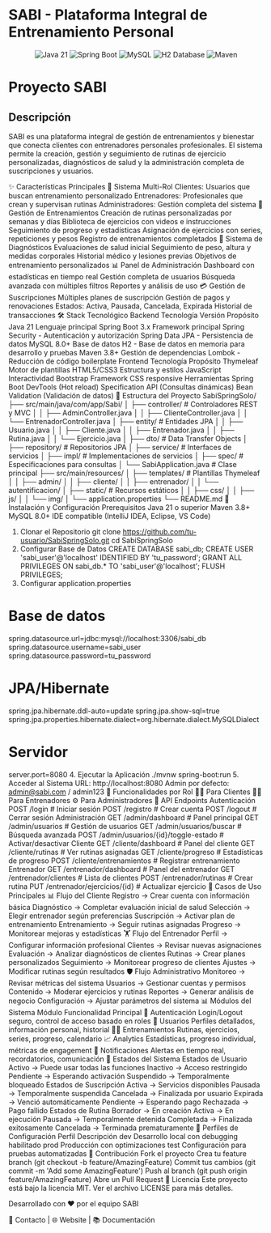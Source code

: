 # SABI - Plataforma Integral de Entrenamiento Personal

<div align="center">
  <img src="https://img.shields.io/badge/Java-21-orange?style=for-the-badge&logo=java" alt="Java 21"/>
  <img src="https://img.shields.io/badge/Spring_Boot-3.x-brightgreen?style=for-the-badge&logo=spring" alt="Spring Boot"/>
  <img src="https://img.shields.io/badge/MySQL-8.0+-blue?style=for-the-badge&logo=mysql" alt="MySQL"/>
  <img src="https://img.shields.io/badge/H2-Database-lightgrey?style=for-the-badge&logo=h2" alt="H2 Database"/>
  <img src="https://img.shields.io/badge/Maven-3.8+-red?style=for-the-badge&logo=apache-maven" alt="Maven"/>
</div>

# Proyecto SABI

## Descripción
SABI es una plataforma integral de gestión de entrenamientos y bienestar que conecta clientes con entrenadores personales profesionales. El sistema permite la creación, gestión y seguimiento de rutinas de ejercicio personalizadas, diagnósticos de salud y la administración completa de suscripciones y usuarios.

✨ Características Principales
👥 Sistema Multi-Rol
Clientes: Usuarios que buscan entrenamiento personalizado
Entrenadores: Profesionales que crean y supervisan rutinas
Administradores: Gestión completa del sistema
💪 Gestión de Entrenamientos
Creación de rutinas personalizadas por semanas y días
Biblioteca de ejercicios con videos e instrucciones
Seguimiento de progreso y estadísticas
Asignación de ejercicios con series, repeticiones y pesos
Registro de entrenamientos completados
🏥 Sistema de Diagnósticos
Evaluaciones de salud inicial
Seguimiento de peso, altura y medidas corporales
Historial médico y lesiones previas
Objetivos de entrenamiento personalizados
📊 Panel de Administración
Dashboard con estadísticas en tiempo real
Gestión completa de usuarios
Búsqueda avanzada con múltiples filtros
Reportes y análisis de uso
💳 Gestión de Suscripciones
Múltiples planes de suscripción
Gestión de pagos y renovaciones
Estados: Activa, Pausada, Cancelada, Expirada
Historial de transacciones
🛠️ Stack Tecnológico
Backend
Tecnología	Versión	Propósito
Java	21	Lenguaje principal
Spring Boot	3.x	Framework principal
Spring Security	-	Autenticación y autorización
Spring Data JPA	-	Persistencia de datos
MySQL	8.0+	Base de datos
H2	-	Base de datos en memoria para desarrollo y pruebas
Maven	3.8+	Gestión de dependencias
Lombok	-	Reducción de código boilerplate
Frontend
Tecnología	Propósito
Thymeleaf	Motor de plantillas
HTML5/CSS3	Estructura y estilos
JavaScript	Interactividad
Bootstrap	Framework CSS responsive
Herramientas
Spring Boot DevTools (Hot reload)
Specification API (Consultas dinámicas)
Bean Validation (Validación de datos)
📁 Estructura del Proyecto
SabiSpringSolo/
├── src/main/java/com/app/Sabi/
│   ├── controller/           # Controladores REST y MVC
│   │   ├── AdminController.java
│   │   ├── ClienteController.java
│   │   └── EntrenadorController.java
│   ├── entity/              # Entidades JPA
│   │   ├── Usuario.java
│   │   ├── Cliente.java
│   │   ├── Entrenador.java
│   │   ├── Rutina.java
│   │   └── Ejercicio.java
│   ├── dto/                 # Data Transfer Objects
│   ├── repository/          # Repositorios JPA
│   ├── service/             # Interfaces de servicios
│   ├── impl/                # Implementaciones de servicios
│   ├── spec/                # Especificaciones para consultas
│   └── SabiApplication.java # Clase principal
├── src/main/resources/
│   ├── templates/           # Plantillas Thymeleaf
│   │   ├── admin/
│   │   ├── cliente/
│   │   ├── entrenador/
│   │   └── autentificacion/
│   ├── static/              # Recursos estáticos
│   │   ├── css/
│   │   ├── js/
│   │   └── img/
│   └── application.properties
└── README.md
🚀 Instalación y Configuración
Prerequisitos
Java 21 o superior
Maven 3.8+
MySQL 8.0+
IDE compatible (IntelliJ IDEA, Eclipse, VS Code)
1. Clonar el Repositorio
git clone https://github.com/tu-usuario/SabiSpringSolo.git
cd SabiSpringSolo
2. Configurar Base de Datos
CREATE DATABASE sabi_db;
CREATE USER 'sabi_user'@'localhost' IDENTIFIED BY 'tu_password';
GRANT ALL PRIVILEGES ON sabi_db.* TO 'sabi_user'@'localhost';
FLUSH PRIVILEGES;
3. Configurar application.properties
# Base de datos
spring.datasource.url=jdbc:mysql://localhost:3306/sabi_db
spring.datasource.username=sabi_user
spring.datasource.password=tu_password

# JPA/Hibernate
spring.jpa.hibernate.ddl-auto=update
spring.jpa.show-sql=true
spring.jpa.properties.hibernate.dialect=org.hibernate.dialect.MySQLDialect

# Servidor
server.port=8080
4. Ejecutar la Aplicación
./mvnw spring-boot:run
5. Acceder al Sistema
URL: http://localhost:8080
Admin por defecto: admin@sabi.com / admin123
📱 Funcionalidades por Rol
🧑‍💼 Para Clientes
🏋️‍♂️ Para Entrenadores
⚙️ Para Administradores
🔄 API Endpoints
Autenticación
POST   /login                    # Iniciar sesión
POST   /registro                 # Crear cuenta
POST   /logout                   # Cerrar sesión
Administración
GET    /admin/dashboard          # Panel principal
GET    /admin/usuarios           # Gestión de usuarios
GET    /admin/usuarios/buscar    # Búsqueda avanzada
POST   /admin/usuarios/{id}/toggle-estado  # Activar/desactivar
Cliente
GET    /cliente/dashboard        # Panel del cliente
GET    /cliente/rutinas          # Ver rutinas asignadas
GET    /cliente/progreso         # Estadísticas de progreso
POST   /cliente/entrenamientos   # Registrar entrenamiento
Entrenador
GET    /entrenador/dashboard     # Panel del entrenador
GET    /entrenador/clientes      # Lista de clientes
POST   /entrenador/rutinas       # Crear rutina
PUT    /entrenador/ejercicios/{id}  # Actualizar ejercicio
🎯 Casos de Uso Principales
📊 Flujo del Cliente
Registro → Crear cuenta con información básica
Diagnóstico → Completar evaluación inicial de salud
Selección → Elegir entrenador según preferencias
Suscripción → Activar plan de entrenamiento
Entrenamiento → Seguir rutinas asignadas
Progreso → Monitorear mejoras y estadísticas
🏋️ Flujo del Entrenador
Perfil → Configurar información profesional
Clientes → Revisar nuevas asignaciones
Evaluación → Analizar diagnósticos de clientes
Rutinas → Crear planes personalizados
Seguimiento → Monitorear progreso de clientes
Ajustes → Modificar rutinas según resultados
🛡️ Flujo Administrativo
Monitoreo → Revisar métricas del sistema
Usuarios → Gestionar cuentas y permisos
Contenido → Moderar ejercicios y rutinas
Reportes → Generar análisis de negocio
Configuración → Ajustar parámetros del sistema
📊 Módulos del Sistema
Módulo	Funcionalidad Principal
🔐 Autenticación	Login/Logout seguro, control de acceso basado en roles
👤 Usuarios	Perfiles detallados, información personal, historial
🏃‍♀️ Entrenamientos	Rutinas, ejercicios, series, progreso, calendario
📈 Analytics	Estadísticas, progreso individual, métricas de engagement
📱 Notificaciones	Alertas en tiempo real, recordatorios, comunicación
🚦 Estados del Sistema
Estados de Usuario
Activo → Puede usar todas las funciones
Inactivo → Acceso restringido
Pendiente → Esperando activación
Suspendido → Temporalmente bloqueado
Estados de Suscripción
Activa → Servicios disponibles
Pausada → Temporalmente suspendida
Cancelada → Finalizada por usuario
Expirada → Venció automáticamente
Pendiente → Esperando pago
Rechazada → Pago fallido
Estados de Rutina
Borrador → En creación
Activa → En ejecución
Pausada → Temporalmente detenida
Completada → Finalizada exitosamente
Cancelada → Terminada prematuramente
📝 Perfiles de Configuración
Perfil	Descripción
dev	Desarrollo local con debugging habilitado
prod	Producción con optimizaciones
test	Configuración para pruebas automatizadas
🤝 Contribución
Fork el proyecto
Crea tu feature branch (git checkout -b feature/AmazingFeature)
Commit tus cambios (git commit -m 'Add some AmazingFeature')
Push al branch (git push origin feature/AmazingFeature)
Abre un Pull Request
📄 Licencia
Este proyecto está bajo la licencia MIT. Ver el archivo LICENSE para más detalles.

Desarrollado con ❤️ por el equipo SABI

📧 Contacto | 🌐 Website | 📚 Documentación
